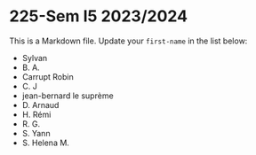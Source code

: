 # 225-Sem I5 2023/2024

This is a Markdown file.
Update your `first-name` in the list below:

* Sylvan
* B. A.
* Carrupt Robin
* C. J		
* jean-bernard le suprème
* D. Arnaud
* H. Rémi
* R. G.
* S. Yann
* S. Helena M.
